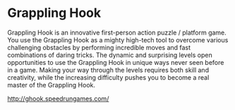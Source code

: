 Grappling Hook
==============

Grappling Hook is an innovative first-person action puzzle / platform game.
You use the Grappling Hook as a mighty high-tech tool to overcome various challenging
obstacles by performing incredible moves and fast combinations of daring tricks.
The dynamic and surprising levels open opportunities to use the Grappling Hook in
unique ways never seen before in a game. Making your way through the levels requires
both skill and creativity, while the increasing difficulty pushes you to become
a real master of the Grappling Hook.

http://ghook.speedrungames.com/
